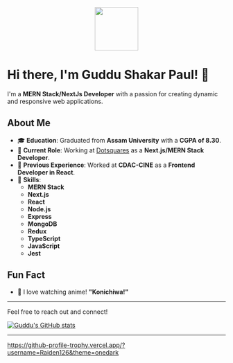 <div id="header" align="center">
  <img src="https://media.giphy.com/media/M9gbBd9nbDrOTu1Mqx/giphy.gif" width="100"/>
</div>

# Hi there, I'm Guddu Shakar Paul! 👋

I'm a **MERN Stack/NextJs Developer** with a passion for creating dynamic and responsive web applications.

## About Me

- 🎓 **Education**: Graduated from **Assam University** with a **CGPA of 8.30**.
- 💼 **Current Role**: Working at [Dotsquares](https://www.dotsquares.com/) as a **Next.js/MERN Stack Developer**.
- 💼 **Previous Experience**: Worked at **CDAC-CINE** as a **Frontend Developer in React**.
- 🎯 **Skills**:
  - **MERN Stack**
  - **Next.js**
  - **React**
  - **Node.js**
  - **Express**
  - **MongoDB**
  - **Redux**
  - **TypeScript**
  - **JavaScript**
  - **Jest**

## Fun Fact

- 🎥 I love watching anime! **"Konichiwa!"**

---

Feel free to reach out and connect!

[![Guddu's GitHub stats](https://github-readme-stats.vercel.app/api?username=Raiden126)](https://github.com/anuraghazra/github-readme-stats)

---

https://github-profile-trophy.vercel.app/?username=Raiden126&theme=onedark

<!--
**Raiden126/Raiden126** is a ✨ _special_ ✨ repository because its `README.md` (this file) appears on your GitHub profile.

Here are some ideas to get you started:

- 🔭 I’m currently working on ...
- 🌱 I’m currently learning ...
- 👯 I’m looking to collaborate on ...
- 🤔 I’m looking for help with ...
- 💬 Ask me about ...
- 📫 How to reach me: ...
- 😄 Pronouns: ...
- ⚡ Fun fact: ...
-->
